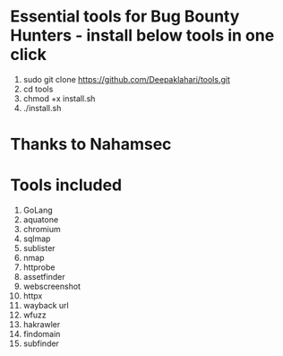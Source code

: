 # Essential tools for Bug Bounty Hunters - install below tools in one click
 
1. sudo git clone https://github.com/Deepaklahari/tools.git
2. cd tools
3. chmod +x install.sh
4. ./install.sh

# Thanks to Nahamsec

# Tools included # 
1. GoLang
2. aquatone
3. chromium
4. sqlmap
5. sublister
6. nmap
7. httprobe
8. assetfinder
9. webscreenshot
10. httpx
11. wayback url
12. wfuzz
13. hakrawler
14. findomain
15. subfinder
